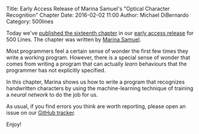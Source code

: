 Title: Early Access Release of Marina Samuel's "Optical Character Recognition" Chapter
Date: 2016-02-02 11:00
Author: Michael DiBernardo
Category: 500lines

Today we've [published the sixteenth chapter](http://aosabook.org/en/500L/optical-character-recognition-ocr.html) in our [early access
release](http://aosabook.org/blog/2015/09/500-lines-or-less-early-access-web-release/)
for 500 Lines. The chapter was written by [Marina Samuel](http://www.marinasamuel.com/).

Most programmers feel a certain sense of wonder the first few times they write
a working program. However, there is a special sense of wonder that comes from
writing a program that can actually _learn_ behaviours that the programmer has
not explicitly specified.

In this chapter, Marina shows us how to write a program that recognizes
handwritten characters by using the machine-learning technique of training a
_neural network_ to do the job for us. 

As usual, if you find errors you think are worth reporting, please open an issue on our
[GitHub tracker](https://github.com/aosabook/500lines/issues). 

Enjoy!
